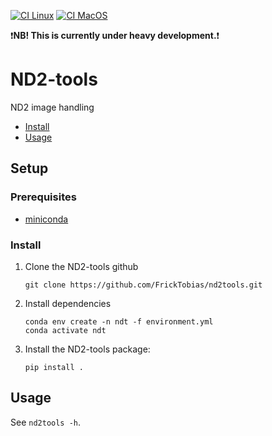 [![CI Linux](https://github.com/FrickTobias/nd2tools/actions/workflows/ci_linux.yaml/badge.svg?branch=main&event=schedule)](https://github.com/FrickTobias/nd2tools/actions/workflows/ci_linux.yaml) 
[![CI MacOS](https://github.com/FrickTobias/nd2tools/actions/workflows/ci_macos.yaml/badge.svg?branch=main&event=schedule)](https://github.com/FrickTobias/nd2tools/actions/workflows/ci_macos.yaml)

:exclamation:**NB! This is currently under heavy development.**:exclamation:

# ND2-tools

ND2 image handling

- [Install](#setup)
- [Usage](#usage)

## Setup

### Prerequisites

- [miniconda](https://docs.conda.io/en/latest/miniconda.html)

### Install

1. Clone the ND2-tools github 
    ```
    git clone https://github.com/FrickTobias/nd2tools.git
    ```

2. Install dependencies
    ```
    conda env create -n ndt -f environment.yml
    conda activate ndt
    ```

3. Install the ND2-tools package:
    ```
    pip install . 
    ```
   
## Usage 

See `nd2tools -h`.
